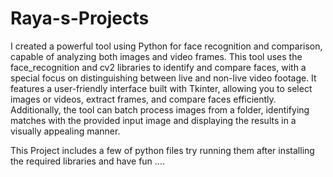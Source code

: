 # Raya-s-Projects
I created a powerful tool using Python for face recognition and comparison, capable of analyzing both images and video frames. This tool uses the face_recognition and cv2 libraries to identify and compare faces, with a special focus on distinguishing between live and non-live video footage. It features a user-friendly interface built with Tkinter, allowing you to select images or videos, extract frames, and compare faces efficiently. Additionally, the tool can batch process images from a folder, identifying matches with the provided input image and displaying the results in a visually appealing manner.

This Project includes a few of python files try running them after installing the required libraries and have fun ....


